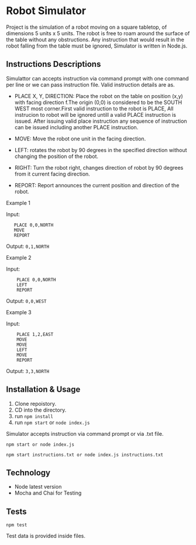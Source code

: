 # Robot Simulator 

Project is the simulation of a robot moving on a square tabletop, of dimensions 5 units x 5 units. The robot is free to roam around the surface of the table without any obstructions. Any instruction that would result in the robot falling from the table must be ignored, Simulator is written in Node.js. 

## Instructions Descriptions 

Simulattor can accepts instruction via command prompt with one command per line or we can pass instruction file. Valid instruction details are as.

-  PLACE X, Y, DIRECTION:  Place the robot on the table on position (x,y) with facing direction f.The origin (0,0) is considered to be the SOUTH WEST most corner.First valid instruction to the robot is PLACE, All instrucion to robot will be ignored untill a valid PLACE instruction is issued. After issuing valid place instruction any sequence of instruction can be issued including another PLACE instruction.

- MOVE: Move the robot one unit in the facing direction.

- LEFT: rotates the robot by 90 degrees in the specified direction without changing the position of the robot.

- RIGHT: Turn the robot right, changes direction of robot by 90 degrees from it current facing direction.

- REPORT: Report announces the current position and direction of the robot.

Example 1

Input:

 ```
    PLACE 0,0,NORTH 
    MOVE 
    REPORT
```
Output: `0,1,NORTH`

Example 2

Input:
```
    PLACE 0,0,NORTH 
    LEFT
    REPORT
```

Output: `0,0,WEST`

Example 3

Input:
```
    PLACE 1,2,EAST
    MOVE
    MOVE
    LEFT
    MOVE
    REPORT
``` 

Output: `3,3,NORTH`

## Installation & Usage

1. Clone repoistory.
2. CD into the directory.
3. run `npm install`
4. run `npm start` or `node index.js`

Simulator accepts instruction via  command prompt or via .txt file. 

```npm start or node index.js```

```npm start instructions.txt or node index.js instructions.txt```

## Technology

* Node latest version
* Mocha and Chai for Testing

## Tests
    
```npm test```

Test data is provided inside files.





